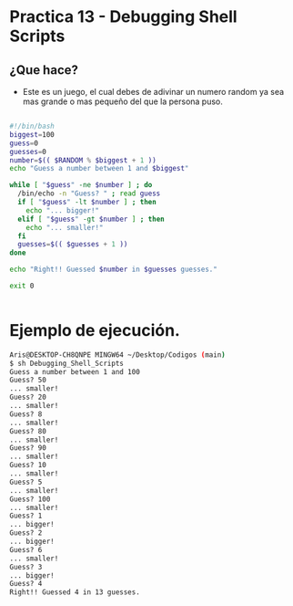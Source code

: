 # Practica 13 - Debugging Shell Scripts
## ¿Que hace?
- Este es un juego, el cual debes de adivinar un numero random ya sea mas grande o mas pequeño del que la persona puso.

```bash

#!/bin/bash
biggest=100
guess=0
guesses=0
number=$(( $RANDOM % $biggest + 1 ))
echo "Guess a number between 1 and $biggest"

while [ "$guess" -ne $number ] ; do
  /bin/echo -n "Guess? " ; read guess
  if [ "$guess" -lt $number ] ; then
    echo "... bigger!"
  elif [ "$guess" -gt $number ] ; then
    echo "... smaller!"
  fi
  guesses=$(( $guesses + 1 ))
done

echo "Right!! Guessed $number in $guesses guesses."

exit 0



```
# Ejemplo de ejecución.
```bash
Aris@DESKTOP-CH8QNPE MINGW64 ~/Desktop/Codigos (main)
$ sh Debugging_Shell_Scripts
Guess a number between 1 and 100
Guess? 50
... smaller!
Guess? 20
... smaller!
Guess? 8
... smaller!
Guess? 80
... smaller!
Guess? 90
... smaller!
Guess? 10
... smaller!
Guess? 5
... smaller!
Guess? 100
... smaller!
Guess? 1
... bigger!
Guess? 2
... bigger!
Guess? 6
... smaller!
Guess? 3
... bigger!
Guess? 4
Right!! Guessed 4 in 13 guesses.
```

